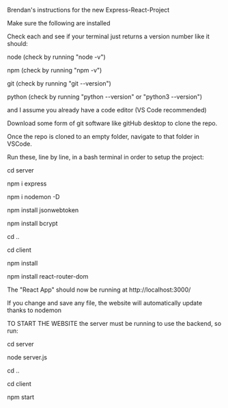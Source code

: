 Brendan's instructions for the new Express-React-Project

Make sure the following are installed

Check each and see if your terminal just returns a version number like it should:

node    (check by running "node -v")

npm     (check by running "npm -v")

git     (check by running "git --version")

python  (check by running "python --version" or "python3 --version")

and I assume you already have a code editor (VS Code recommended)

Download some form of git software like gitHub desktop to clone the repo.

Once the repo is cloned to an empty folder, navigate to that folder in VSCode.


Run these, line by line, in a bash terminal in order to setup the project:

cd server

npm i express

npm i nodemon -D

npm install jsonwebtoken

npm install bcrypt


cd ..

cd client

npm install

npm install react-router-dom



The "React App" should now be running at http://localhost:3000/

If you change and save any file, the website will automatically update thanks to nodemon




TO START THE WEBSITE the server must be running to use the backend, so run:

cd server

node server.js

cd ..

cd client

npm start
